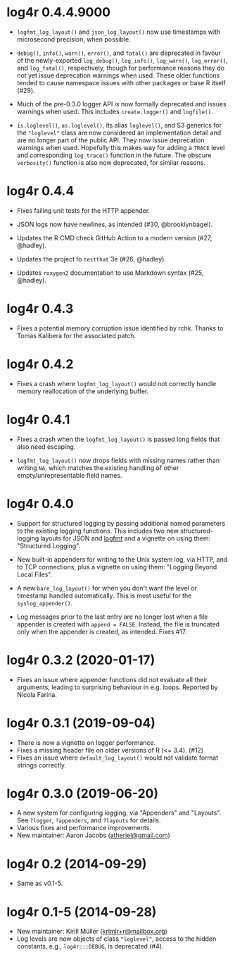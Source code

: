 # log4r 0.4.4.9000

* `logfmt_log_layout()` and `json_log_layout()` now use timestamps with
  microsecond precision, when possible.

* `debug()`, `info()`, `warn()`, `error()`, and `fatal()` are deprecated in
  favour of the newly-exported `log_debug()`, `log_info()`, `log_warn()`,
  `log_error()`, and `log_fatal()`, respectively, though for performance reasons
  they do not yet issue deprecation warnings when used. These older functions
  tended to cause namespace issues with other packages or base R itself (#29).

* Much of the pre-0.3.0 logger API is now formally deprecated and issues
  warnings when used. This includes `create.logger()` and `logfile()`.

* `is.loglevel()`, `as.loglevel()`, its alias `loglevel()`, and S3 generics for
  the `"loglevel"` class are now considered an implementation detail and are no
  longer part of the public API. They now issue deprecation warnings when used.
  Hopefully this makes way for adding a `TRACE` level and corresponding
  `log_trace()` function in the future. The obscure `verbosity()` function is
  also now deprecated, for similar reasons.

# log4r 0.4.4

* Fixes failing unit tests for the HTTP appender.

* JSON logs now have newlines, as intended (#30, @brooklynbagel).

* Updates the R CMD check GitHub Action to a modern version (#27, @hadley).

* Updates the project to `testthat` 3e (#26, @hadley).

* Updates `roxygen2` documentation to use Markdown syntax (#25, @hadley).

# log4r 0.4.3

* Fixes a potential memory corruption issue identified by rchk. Thanks to Tomas
  Kalibera for the associated patch.

# log4r 0.4.2

* Fixes a crash where `logfmt_log_layout()` would not correctly handle memory
  reallocation of the underlying buffer.

# log4r 0.4.1

* Fixes a crash when the `logfmt_log_layout()` is passed long fields that also
  need escaping.

* `logfmt_log_layout()` now drops fields with missing names rather than writing
  `NA`, which matches the existing handling of other empty/unrepresentable field
  names.

# log4r 0.4.0

* Support for structured logging by passing additional named parameters to the
  existing logging functions. This includes two new structured-logging layouts
  for JSON and [logfmt](https://brandur.org/logfmt) and a vignette on using
  them: "Structured Logging".

* New built-in appenders for writing to the Unix system log, via HTTP, and to
  TCP connections, plus a vignette on using them: "Logging Beyond Local Files".

* A new `bare_log_layout()` for when you don't want the level or timestamp
  handled automatically. This is most useful for the `syslog_appender()`.

* Log messages prior to the last entry are no longer lost when a file appender
  is created with `append = FALSE`. Instead, the file is truncated only when the
  appender is created, as intended. Fixes #17.

# log4r 0.3.2 (2020-01-17)

* Fixes an issue where appender functions did not evaluate all their arguments,
  leading to surprising behaviour in e.g. loops. Reported by Nicola Farina.

# log4r 0.3.1 (2019-09-04)

* There is now a vignette on logger performance.
* Fixes a missing header file on older versions of R (<= 3.4). (#12)
* Fixes an issue where `default_log_layout()` would not validate format strings
  correctly.

# log4r 0.3.0 (2019-06-20)

* A new system for configuring logging, via "Appenders" and "Layouts". See
  `?logger`, `?appenders`, and `?layouts` for details.
* Various fixes and performance improvements.
* New maintainer: Aaron Jacobs (atheriel@gmail.com)

# log4r 0.2 (2014-09-29)

* Same as v0.1-5.

# log4r 0.1-5 (2014-09-28)

* New maintainer: Kirill Müller (krlmlr+r@mailbox.org)
* Log levels are now objects of class `"loglevel"`, access to the hidden
  constants, e.g., `log4r:::DEBUG`, is deprecated (#4).
